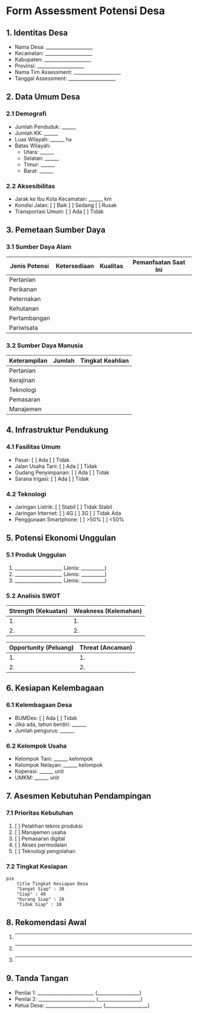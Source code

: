 # Form Assessment Potensi Desa

## 1. Identitas Desa

- Nama Desa: ____________________
- Kecamatan: ____________________
- Kabupaten: ____________________
- Provinsi: ____________________
- Nama Tim Assessment: ____________________
- Tanggal Assessment: ____________________

## 2. Data Umum Desa

### 2.1 Demografi

- Jumlah Penduduk: ______
- Jumlah KK: ______
- Luas Wilayah: ______ ha
- Batas Wilayah:
  - Utara: ______
  - Selatan: ______
  - Timur: ______
  - Barat: ______

### 2.2 Aksesibilitas

- Jarak ke Ibu Kota Kecamatan: ______ km
- Kondisi Jalan: [ ] Baik [ ] Sedang [ ] Rusak
- Transportasi Umum: [ ] Ada [ ] Tidak

## 3. Pemetaan Sumber Daya

### 3.1 Sumber Daya Alam

| Jenis Potensi | Ketersediaan | Kualitas | Pemanfaatan Saat Ini |
|---------------|--------------|----------|----------------------|
| Pertanian    |              |          |                      |
| Perikanan     |              |          |                      |
| Peternakan    |              |          |                      |
| Kehutanan     |              |          |                      |
| Pertambangan  |              |          |                      |
| Pariwisata    |              |          |                      |

### 3.2 Sumber Daya Manusia

| Keterampilan | Jumlah | Tingkat Keahlian |
|--------------|--------|------------------|
| Pertanian    |        |                  |
| Kerajinan    |        |                  |
| Teknologi    |        |                  |
| Pemasaran    |        |                  |
| Manajemen    |        |                  |

## 4. Infrastruktur Pendukung

### 4.1 Fasilitas Umum

- Pasar: [ ] Ada [ ] Tidak
- Jalan Usaha Tani: [ ] Ada [ ] Tidak
- Gudang Penyimpanan: [ ] Ada [ ] Tidak
- Sarana Irigasi: [ ] Ada [ ] Tidak

### 4.2 Teknologi

- Jaringan Listrik: [ ] Stabil [ ] Tidak Stabil
- Jaringan Internet: [ ] 4G [ ] 3G [ ] Tidak Ada
- Penggunaan Smartphone: [ ] >50% [ ] <50%

## 5. Potensi Ekonomi Unggulan

### 5.1 Produk Unggulan

1. ____________________ (Jenis: __________)
2. ____________________ (Jenis: __________)
3. ____________________ (Jenis: __________)

### 5.2 Analisis SWOT

| Strength (Kekuatan) | Weakness (Kelemahan) |
|---------------------|----------------------|
| 1.                  | 1.                   |
| 2.                  | 2.                   |

| Opportunity (Peluang) | Threat (Ancaman) |
|-----------------------|------------------|
| 1.                    | 1.               |
| 2.                    | 2.               |

## 6. Kesiapan Kelembagaan

### 6.1 Kelembagaan Desa

- BUMDes: [ ] Ada [ ] Tidak
- Jika ada, tahun berdiri: ______
- Jumlah pengurus: ______

### 6.2 Kelompok Usaha

- Kelompok Tani: ______ kelompok
- Kelompok Nelayan: ______ kelompok
- Koperasi: ______ unit
- UMKM: ______ unit

## 7. Asesmen Kebutuhan Pendampingan

### 7.1 Prioritas Kebutuhan

1. [ ] Pelatihan teknis produksi
2. [ ] Manajemen usaha
3. [ ] Pemasaran digital
4. [ ] Akses permodalan
5. [ ] Teknologi pengolahan

### 7.2 Tingkat Kesiapan

```mermaid
pie
    title Tingkat Kesiapan Desa
    "Sangat Siap" : 30
    "Siap" : 40
    "Kurang Siap" : 20
    "Tidak Siap" : 10
```

## 8. Rekomendasi Awal

1. ____________________________________________________
2. ____________________________________________________
3. ____________________________________________________

## 9. Tanda Tangan

- Penilai 1: ________________________ (__________________)
- Penilai 2: ________________________ (__________________)
- Ketua Desa: ________________________ (__________________)

